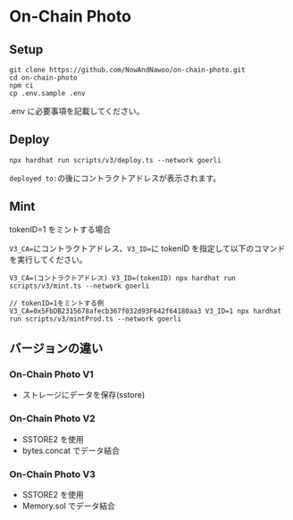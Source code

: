 # On-Chain Photo

## Setup

```shell
git clone https://github.com/NowAndNawoo/on-chain-photo.git
cd on-chain-photo
npm ci
cp .env.sample .env
```

.env に必要事項を記載してください。

## Deploy

```shell
npx hardhat run scripts/v3/deploy.ts --network goerli
```

`deployed to:`の後にコントラクトアドレスが表示されます。

## Mint

tokenID=1 をミントする場合

`V3_CA=`にコントラクトアドレス、`V3_ID=`に tokenID を指定して以下のコマンドを実行してください。

```shell
V3_CA=(コントラクトアドレス) V3_ID=(tokenID) npx hardhat run scripts/v3/mint.ts --network goerli
```

```shell
// tokenID=1をミントする例
V3_CA=0x5FbDB2315678afecb367f032d93F642f64180aa3 V3_ID=1 npx hardhat run scripts/v3/mintProd.ts --network goerli
```

## バージョンの違い

### On-Chain Photo V1

- ストレージにデータを保存(sstore)

### On-Chain Photo V2

- SSTORE2 を使用
- bytes.concat でデータ結合

### On-Chain Photo V3

- SSTORE2 を使用
- Memory.sol でデータ結合
